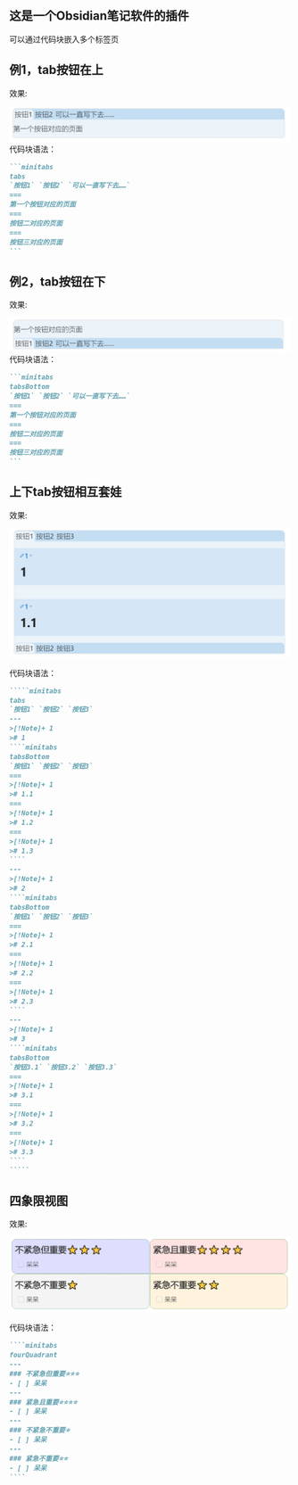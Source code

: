 ## 这是一个Obsidian笔记软件的插件
可以通过代码块嵌入多个标签页

## 例1，tab按钮在上

效果: 

 ![Image 例一](Screenshots/例一.png)
 代码块语法：
````md
```minitabs
tabs
`按钮1` `按钮2` `可以一直写下去……` 
===
第一个按钮对应的页面
===
按钮二对应的页面
===
按钮三对应的页面
```
````

## 例2，tab按钮在下

效果: 

 ![Image 例二](Screenshots/例二.png)
 代码块语法：
````md
```minitabs
tabsBottom
`按钮1` `按钮2` `可以一直写下去……` 
===
第一个按钮对应的页面
===
按钮二对应的页面
===
按钮三对应的页面
```
````


## 上下tab按钮相互套娃


效果: 

 ![Image 例三](Screenshots/例三.png)

 代码块语法：

``````md
`````minitabs
tabs
`按钮1` `按钮2` `按钮3` 
---
>[!Note]+ 1
># 1
````minitabs
tabsBottom
`按钮1` `按钮2` `按钮3` 
===
>[!Note]+ 1
># 1.1
===
>[!Note]+ 1
># 1.2
===
>[!Note]+ 1
># 1.3
````
---
>[!Note]+ 1
># 2
````minitabs
tabsBottom
`按钮1` `按钮2` `按钮3` 
===
>[!Note]+ 1
># 2.1
===
>[!Note]+ 1
># 2.2
===
>[!Note]+ 1
># 2.3
````
---
>[!Note]+ 1
># 3
````minitabs
tabsBottom
`按钮3.1` `按钮3.2` `按钮3.3` 
===
>[!Note]+ 1
># 3.1
===
>[!Note]+ 1
># 3.2
===
>[!Note]+ 1
># 3.3
````
`````
``````


## 四象限视图

效果: 

![四象限视图](Screenshots/四象限视图.png)

 代码块语法：

 `````md
````minitabs
fourQuadrant
---
### 不紧急但重要⭐⭐⭐
- [ ] 呆呆
---
### 紧急且重要⭐⭐⭐⭐
- [ ] 呆呆
---
### 不紧急不重要⭐
- [ ] 呆呆
---
### 紧急不重要⭐⭐
- [ ] 呆呆
````
 `````